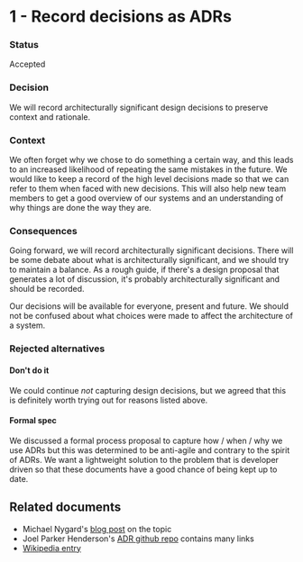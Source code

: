 # 1 - Record decisions as ADRs

### Status
Accepted

### Decision
We will record architecturally significant design decisions to preserve context and rationale. 

### Context
We often forget why we chose to do something a certain way, and this leads to an increased likelihood of repeating the same mistakes in the future. We would like to keep a record of the high level decisions made so that we can refer to them when faced with new decisions. This will also help new team members to get a good overview of our systems and an understanding of why things are done the way they are.

### Consequences
Going forward, we will record architecturally significant decisions. There will be some debate about what is architecturally significant, and we should try to maintain a balance. As a rough guide, if there's a design proposal that generates a lot of discussion, it's probably architecturally significant and should be recorded. 

Our decisions will be available for everyone, present and future. We should not be confused about what choices were made to affect the architecture of a system.

### Rejected alternatives
#### Don't do it
We could continue *not* capturing design decisions, but we agreed that this is definitely worth trying out for reasons listed above.

#### Formal spec
We discussed a formal process proposal to capture how / when / why we use ADRs but this was determined to be anti-agile and contrary to the spirit of ADRs. We want a lightweight solution to the problem that is developer driven so that these documents have a good chance of being kept up to date.

## Related documents

 - Michael Nygard's [blog post](http://thinkrelevance.com/blog/2011/11/15/documenting-architecture-decisions) on the topic
 - Joel Parker Henderson's [ADR github repo](https://github.com/joelparkerhenderson/architecture_decision_record) contains many links
 - [Wikipedia entry](https://en.wikipedia.org/wiki/Architectural_decision)
